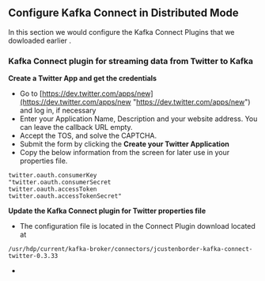 ## Configure Kafka Connect in Distributed Mode

In this section we would configure the Kafka Connect Plugins that we dowloaded earlier .

### Kafka Connect plugin for streaming data from Twitter to Kafka 

**Create a Twitter App and get the credentials** 
 - Go to
   [https://dev.twitter.com/apps/new](https://dev.twitter.com/apps/new
   "https://dev.twitter.com/apps/new") and log in, if necessary
 - Enter your Application Name, Description and your website address. You can leave the callback URL empty.
 - Accept the TOS, and solve the CAPTCHA.
 - Submit the form by clicking the **Create your Twitter Application**
 - Copy the below information from the screen for later use in your properties file.
```
twitter.oauth.consumerKey
"twitter.oauth.consumerSecret
twitter.oauth.accessToken
twitter.oauth.accessTokenSecret"
```

**Update the Kafka Connect plugin for Twitter properties file** 

- The configuration file is located in the Connect Plugin download located at 
```
/usr/hdp/current/kafka-broker/connectors/jcustenborder-kafka-connect-twitter-0.3.33
```

- 
<!--stackedit_data:
eyJoaXN0b3J5IjpbLTE4Mjk0OTU1MjYsMTE2NTY1ODIxNiw2NT
k4NDc4MjldfQ==
-->
